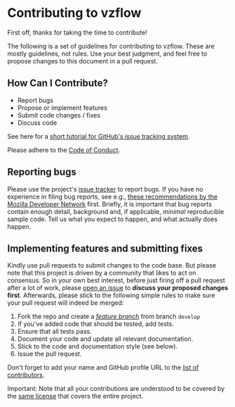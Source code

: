 # Contributing to vzflow

First off, thanks for taking the time to contribute!

The following is a set of guidelines for contributing to vzflow. These are mostly guidelines, not rules. Use your best judgment, and feel free to propose changes to this document in a pull request.

## How Can I Contribute?

- Report bugs
- Propose or implement features
- Submit code changes / fixes
- Discuss code

See here for a [short tutorial for GitHub's issue tracking
system](https://guides.github.com/features/issues/).

Please adhere to the [Code of Conduct](CODE_OF_CONDUCT.md).

## Reporting bugs

Please use the project's
[issue tracker](https://github.com/fgypas/vzflow/issues) to report bugs. If you have no experience in filing bug reports, see e.g.,
[these recommendations by the Mozilla Developer Network](https://developer.mozilla.org/en-US/docs/Mozilla/QA/Bug_writing_guidelines)
first. Briefly, it is important that bug reports contain enough detail,
background and, if applicable, _minimal_ reproducible sample code. Tell us
what you expect to happen, and what actually does happen.

## Implementing features and submitting fixes

Kindly use pull requests to submit changes to the code base. But please note
that this project is driven by a community that likes to act on consensus. So
in your own best interest, before just firing off a pull request after a lot of
work, please [open an issue](https://github.com/elfgypas/vzflow/issues)
to **discuss your proposed changes first**. Afterwards, please stick to the
following simple rules to make sure your pull request will indeed be merged:


1. Fork the repo and create a [_feature
   branch_](https://datasift.github.io/gitflow/IntroducingGitFlow.html) from
   branch `develop`
2. If you've added code that should be tested, add tests.
3. Ensure that all tests pass.
4. Document your code and update all relevant documentation.
5. Stick to the code and documentation style (see below).
6. Issue the pull request.

Don't forget to add your name and GitHub profile URL to the
[list of contributors](contributors.md).

Important: Note that all your contributions are understood to be covered by the
[same license](LICENSE.md) that covers the entire project.
